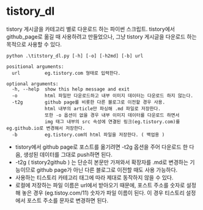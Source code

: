 # tistory_dl
tistory 게시글을 카테고리 별로 다운로드 하는 파이썬 스크립트.
tistory에서 github_page로 옮길 때 사용하려고 만들었으나, 그냥 tistory 게시글을 다운로드 하는 목적으로 사용할 수 있다.

`python .\titstory_dl.py [-h] [-o] [-h2md] [-b] url`

```
positional arguments:
  url         eg.tistory.com 형태로 입력한다.

optional arguments:
  -h, --help  show this help message and exit
  -o          html 파일만 다운로드하고 내부 이미지 데이터는 다운로드 하지 않는다.
  -t2g        github page를 비롯한 다른 블로그로 이전할 경우 사용. 
              html 내부의 article만 파싱해 .md 파일로 저장한다.
              또한 -o 옵션이 없을 경우 내부 이미지 데이터를 다운로드 하면서
              img 태그 내부의 src 속성에 연결된 링크(eg.tistory.com)를 eg.github.io로 변경해서 저장한다.
  -b          eg.tistory.com의 html 파일을 저장한다. ( 백업용 )
```


* tistory에서 github page로 포스트를 옮기려면 -t2g 옵션을 주어 다운로드 한 다음, 생성된 데이터를 그대로 push하면 된다.
* -t2g ( tistory2github ) 는 단순히 본문만 가져와서 확장자를 .md로 변경하는 기능이므로 github page가 아닌 다른 블로그로 이전할 때도 사용 가능하다.
* 사용하는 티스토리 카테고리 태그에 따라 제대로 동작하지 않을 수 있다.
* 로컬에 저장하는 파일 이름은 url에서 받아오기 때문에, 포스트 주소를 숫자로 설정해 놓은 경우 (eg.tistoy.com/11) 숫자가 파일 이름이 된다. 이 경우 티스토리 설정에서 포스트 주소를 문자로 변경하면 된다.
